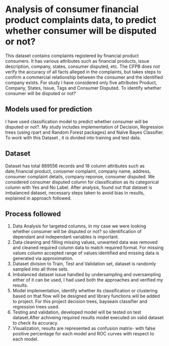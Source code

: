 # Analysis of consumer financial product complaints data, to predict whether consumer will be disputed or not?
This dataset contains complaints registered by financial product consumers. It has various attributes such as financial products, issue description, company, states, consumer disputed, etc. The CFPB does not verify the accuracy of all facts alleged in the complaints, but takes steps to confirm a commercial relationship between the consumer and the identified company exists.
For study I have considered only five attributes Product, Company, States, Issue, Tags and Consumer Disputed. To identify whether consumer will be disputed or not?

## Models used for prediction
I have used classification model to predict whether consumer will be disputed or not?. My study includes implementation of Decision, Regression trees (using rpart and Random Forest packages) and Naïve Bayes Classifier. To work with this Dataset , it is divided into training and test data.

## Dataset
Dataset has total 889556 records and 18 column attributes such as date,financial product, conusmer complaint, company name, address, consumer complaint details, company reponse, consumer disputed. We considered consumer disputed column for classification as its categorical column with Yes and No Label. After analysis, found out that dataset is imbalanced dataset, necessary steps taken to avoid bias in results, explained in approach followed.

## Process followed
1. Data Analysis for targeted columns, in my case we were looking whether consumer will be disputed or not? so identification of dependant and independant variables is important.
2. Data cleaning and filling missing values, unwanted data was removed and cleaned required column data to match required format. For missing values column accepted range of values identified and missing data is generated via approximation.
3. Dataset division to Train, Test and Validation set, dataset is randomly sampled into all three sets.
4. Imbalanced dataset issue handled by undersampling and oversampling either of it can be used, I had used both the approaches and verified my results.
5. Model implementation, identify whether its classification or clustering based on that flow will be designed and library functions will be added to project. For this project decision trees, bayseain classifier and regression trees used.
6. Testing and validation, developed model will be tested on test dataset.After achiveing required results model executed on valid dataset to check its accuracy.
7. Visualization, results are represented as confusion matrix- with false positive percentage for each model and ROC curves with respect to each model.
